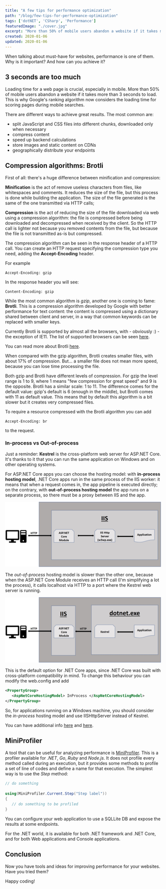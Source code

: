 ```yaml
---
title: "A few tips for performance optimization"
path: "/blog/few-tips-for-performance-optimization"
tags: ['dotNET', 'CSharp', 'Performance']
featuredImage: "./cover.jpg"
excerpt: "More than 50% of mobile users abandon a website if it takes more than 3 seconds to load. Here you'll learn few trick to improve your site performance."
created: 2020-01-06
updated: 2020-01-06
---
```


When talking about must-have for websites, performance is one of them. Why is it important? And how can you achieve it?

## 3 seconds are too much

Loading time for a web page is crucial, especially in mobile. More than 50% of mobile users abandon a website if it takes more than 3 seconds to load. This is why Google's ranking algorithm now considers the loading time for scoring pages during mobile searches.

There are different ways to achieve great results. The most common are: 

* split JavaScript and CSS files into different chunks, downloaded only when necessary
* compress content
* speed up backend calculations
* store images and static content on CDNs
* geographically distribute your endpoints

## Compression algorithms: Brotli

First of all: there's a huge difference between minification and compression:

 __Minification__ is the act of remove useless characters from files, like whitespaces and comments. It reduces the size of the file, but this process is done while building the application. The size of the file generated is the same of the one transmitted via HTTP calls;

__Compression__ is the act of reducing the size of the file downloaded via web using a compression algorithm: the file is compressed before being downloaded and decompressed when received by the client. So the HTTP call is lighter not because you removed contents from the file, but because the file is not transmitted as-is but compressed.

The compression algorithm can be seen in the response header of a HTTP call. You can create an HTTP request specifying the compression type you need, adding the __Accept-Encoding__ header.

For example

```
Accept-Encoding: gzip
```

In the response header you will see:

```
Content-Encoding: gzip
```

While the most common algorithm is _gzip_, another one is coming to fame: __Brotli__. This is a compression algorithm developed by Google with better performance for text content: the content is compressed using a dictionary shared between client and server, in a way that common keywords can be replaced with smaller keys.

Currently Brotli is supported by almost all the browsers, with - obviously :) - the exception of IE11. The list of supported browsers can be seen [here](https://caniuse.com/#search=brotli "Brotli usage on CanIUse").

You can read more about Brotli [here](https://medium.com/oyotech/how-brotli-compression-gave-us-37-latency-improvement-14d41e50fee4 "Brotli compression details").

When compared with the gzip algorithm, Brotli creates smaller files, with about 17% of compression. But... a smaller file does not mean more speed, because you can lose time processing the file.

Both gzip and Brotli have different levels of compression. For gzip the level range is 1 to 9, where 1 means "few compression for great speed" and 9 is the opposite. Brotli has a similar scale: 1 to 11. The difference comes for the default value: gzip's default is 6 (enough in the middle), but Brotli comes with 11 as default value. This means that by default this algorithm is a bit slower but it creates very compressed files.

To require a resource compressed with the Brotli algorithm you can add

```
Accept-Encoding: br
```

to the request.

### In-process vs Out-of-process

Just a reminder: __Kestrel__ is the cross-platform web server for ASP.NET Core. It's thanks to it that you can run the same application on Windows and on other operating systems. 

For ASP.NET Core apps you can choose the hosting model: with __in-process hosting model__, .NET Core apps run in the same process of the IIS worker: it means that when a request comes in, the app pipeline is executed directly; on the contrary, with __out-of-process hosting model__ the app runs on a separate process, so there must be a proxy between IIS and the app. 

![In-process hosting model](./in-process-hosting.jpg "In-process hosting model schema")

The _out-of-process_ hosting model is slower than the other one, because when the ASP.NET Core Module receives an HTTP call (I'm simplifying a lot the process), it calls localhost via HTTP to a port where the Kestrel web server is running.

![Out-of-process hosting model](./out-of-process_hosting.jpg "Out-of-process hosting model schema")


This is the default option for .NET Core apps, since .NET Core was built with cross-platform compatibility in mind. To change this behaviour you can modify the web.config and add

```xml
<PropertyGroup>
   <AspNetCoreHostingModel> InProcess </AspNetCoreHostingModel>
</PropertyGroup>
```

So, for applications running on a Windows machine, you should consider the _in-process_ hosting model and use IISHttpServer instead of Kestrel.

You can have additional info [here](https://docs.microsoft.com/en-us/aspnet/core/host-and-deploy/iis "IIS documentation on Microsoft docs") and [here](https://docs.microsoft.com/en-us/aspnet/core/host-and-deploy/aspnet-core-module "ASP.NET documentation on Microsoft docs").

## MiniProfiler

A tool that can be useful for analyzing performance is [MiniProfiler](https://miniprofiler.com/dotnet "Miniprofiler for .NET"). This is a profiler available for _.NET_, _Go_, _Ruby_ and _Node.js_. 
It does not profile every method called during an execution, but it provides some methods to profile a set of line of codes and define a name for that execution.
The simplest way is to use the _Step_ method:

```cs
// do something

using(MiniProfiler.Current.Step("Step label"))
{
   // do something to be profiled
}
```

You can configure your web application to use a SQLLite DB and expose the results at some endpoints.

For the .NET world, it is available for both .NET framework and .NET Core, and for both Web applications and Console applications.

## Conclusion

Now you have tools and ideas for improving performance for your websites. Have you tried them?

Happy coding!
